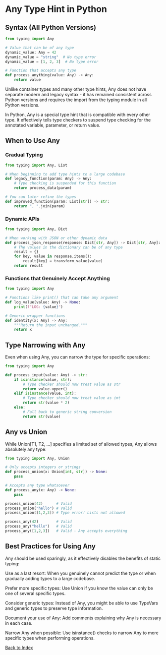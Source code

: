 # Any Type Hint in Python

## Syntax (All Python Versions)
```python
from typing import Any

# Value that can be of any type
dynamic_value: Any = 42
dynamic_value = "string"  # No type error
dynamic_value = [1, 2, 3]  # No type error

# Function that accepts any type
def process_anything(value: Any) -> Any:
    return value
```

Unlike container types and many other type hints, Any does not have separate modern and legacy syntax - it has remained consistent across Python versions and requires the import from the typing module in all Python versions.

In Python, Any is a special type hint that is compatible with every other type. It effectively tells type checkers to suspend type checking for the annotated variable, parameter, or return value.

## When to Use Any

### Gradual Typing
```python
from typing import Any, List

# When beginning to add type hints to a large codebase
def legacy_function(param: Any) -> Any:
    # Type checking is suspended for this function
    return process_data(param)

# You can later refine the types
def improved_function(param: List[str]) -> str:
    return ", ".join(param)
```

### Dynamic APIs
```python
from typing import Any, Dict

# When working with JSON or other dynamic data
def process_json_response(response: Dict[str, Any]) -> Dict[str, Any]:
    # The values in the dictionary can be of any type
    result = {}
    for key, value in response.items():
        result[key] = transform_value(value)
    return result
```

### Functions that Genuinely Accept Anything
```python
from typing import Any

# Functions like print() that can take any argument
def log_value(value: Any) -> None:
    print(f"LOG: {value}")

# Generic wrapper functions
def identity(x: Any) -> Any:
    """Return the input unchanged."""
    return x
```

## Type Narrowing with Any
Even when using Any, you can narrow the type for specific operations:
```python
from typing import Any

def process_input(value: Any) -> str:
    if isinstance(value, str):
        # Type checker should now treat value as str
        return value.upper()
    elif isinstance(value, int):
        # Type checker should now treat value as int
        return str(value * 2)
    else:
        # Fall back to generic string conversion
        return str(value)
```

## Any vs Union
While Union[T1, T2, ...] specifies a limited set of allowed types, Any allows absolutely any type:
```python
from typing import Any, Union

# Only accepts integers or strings
def process_union(x: Union[int, str]) -> None:
    pass

# Accepts any type whatsoever
def process_any(x: Any) -> None:
    pass

process_union(42)      # Valid
process_union("hello") # Valid
process_union([1,2,3]) # Type error! Lists not allowed

process_any(42)        # Valid
process_any("hello")   # Valid
process_any([1,2,3])   # Valid - Any accepts everything
```

## Best Practices for Using Any
Any should be used sparingly, as it effectively disables the benefits of static typing:

Use as a last resort: When you genuinely cannot predict the type or when gradually adding types to a large codebase.

Prefer more specific types: Use Union if you know the value can only be one of several specific types.

Consider generic types: Instead of Any, you might be able to use TypeVars and generic types to preserve type information.

Document your use of Any: Add comments explaining why Any is necessary in each case.

Narrow Any when possible: Use isinstance() checks to narrow Any to more specific types when performing operations.


[Back to Index](../../README.md)
